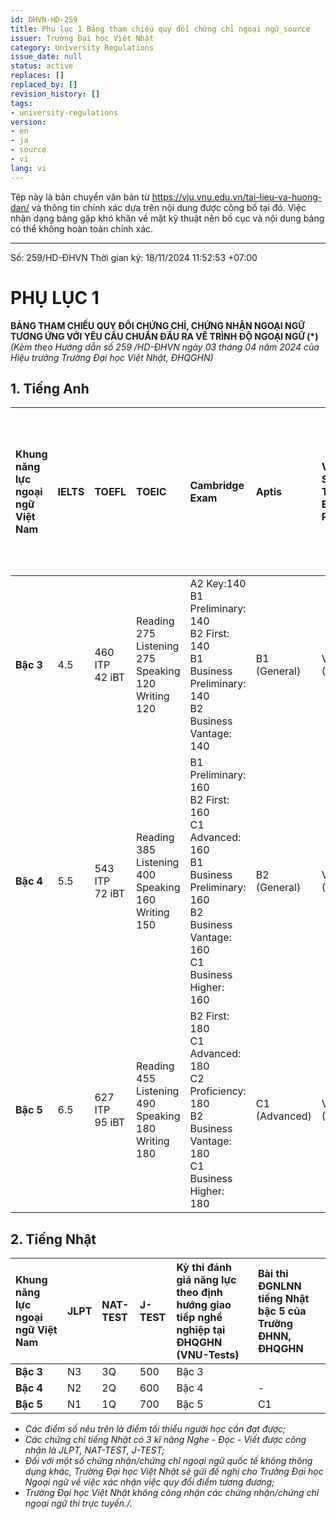 ```yaml
---
id: DHVN-HD-259
title: Phụ lục 1 Bảng tham chiếu quy đổi chứng chỉ ngoại ngữ_source
issuer: Trường Đại học Việt Nhật
category: University Regulations
issue_date: null
status: active
replaces: []
replaced_by: []
revision_history: []
tags:
- university-regulations
version:
- en
- ja
- source
- vi
lang: vi
---
```

Tệp này là bản chuyển văn bản từ https://vju.vnu.edu.vn/tai-lieu-va-huong-dan/ và thông tin chính xác dựa trên nội dung được công bố tại đó.
Việc nhận dạng bảng gặp khó khăn về mặt kỹ thuật nên bố cục và nội dung bảng có thể không hoàn toàn chính xác.

---

Số: 259/HD-ĐHVN
Thời gian ký: 18/11/2024 11:52:53 +07:00

# PHỤ LỤC 1
**BẢNG THAM CHIẾU QUY ĐỔI CHỨNG CHỈ, CHỨNG NHẬN NGOẠI NGỮ TƯƠNG ỨNG VỚI YÊU CẦU CHUẨN ĐẦU RA VỀ TRÌNH ĐỘ NGOẠI NGỮ (*)**
*(Kèm theo Hướng dẫn số 259 /HD-ĐHVN ngày 03 tháng 04 năm 2024 của Hiệu trưởng Trường Đại học Việt Nhật, ĐHQGHN)*

## 1. Tiếng Anh

| Khung năng lực ngoại ngữ Việt Nam | IELTS | TOEFL | TOEIC | Cambridge Exam | Aptis | Vietnamese Standardized Test of English Proficiency | Kỳ thi đánh giá năng lực theo định hướng giao tiếp nghề nghiệp tại ĐHQGHN (VNU-Tests) |
| :--- | :--- | :--- | :--- | :--- | :--- | :--- | :--- |
| **Bậc 3** | 4.5 | 460 ITP<br>42 iBT | Reading 275<br>Listening 275<br>Speaking 120<br>Writing 120 | A2 Key:140<br>B1 Preliminary: 140<br>B2 First: 140<br>B1 Business Preliminary: 140<br>B2 Business Vantage: 140 | B1 (General) | VSTEP.3-5 (4.0) | Bậc 3 |
| **Bậc 4** | 5.5 | 543 ITP<br>72 iBT | Reading 385<br>Listening 400<br>Speaking 160<br>Writing 150 | B1 Preliminary: 160<br>B2 First: 160<br>C1 Advanced: 160<br>B1 Business Preliminary: 160<br>B2 Business Vantage: 160<br>C1 Business Higher: 160 | B2 (General) | VSTEP.3-5 (6.0) | Bậc 4 |
| **Bậc 5** | 6.5 | 627 ITP<br>95 iBT | Reading 455<br>Listening 490<br>Speaking 180<br>Writing 180 | B2 First: 180<br>C1 Advanced: 180<br>C2 Proficiency: 180<br>B2 Business Vantage: 180<br>C1 Business Higher: 180 | C1 (Advanced) | VSTEP.3-5 (8.5) | Bậc 5 |

## 2. Tiếng Nhật

| Khung năng lực ngoại ngữ Việt Nam | JLPT | NAT-TEST | J-TEST | Kỳ thi đánh giá năng lực theo định hướng giao tiếp nghề nghiệp tại ĐHQGHN (VNU-Tests) | Bài thi ĐGNLNN tiếng Nhật bậc 5 của Trường ĐHNN, ĐHQGHN |
| :--- | :--- | :--- | :--- | :--- | :--- |
| **Bậc 3** | N3 | 3Q | 500 | Bậc 3 | |
| **Bậc 4** | N2 | 2Q | 600 | Bậc 4 | - |
| **Bậc 5** | N1 | 1Q | 700 | Bậc 5 | C1 |

- *Các điểm số nêu trên là điểm tối thiểu người học cần đạt được;*
- *Các chứng chỉ tiếng Nhật có 3 kĩ năng Nghe - Đọc - Viết được công nhận là JLPT, NAT-TEST, J-TEST;*
- *Đối với một số chứng nhận/chứng chỉ ngoại ngữ quốc tế không thông dụng khác, Trường Đại học Việt Nhật sẽ gửi đề nghị cho Trường Đại học Ngoại ngữ về việc xác nhận việc quy đổi điểm tương đương;*
- *Trường Đại học Việt Nhật không công nhận các chứng nhận/chứng chỉ ngoại ngữ thi trực tuyến./.*